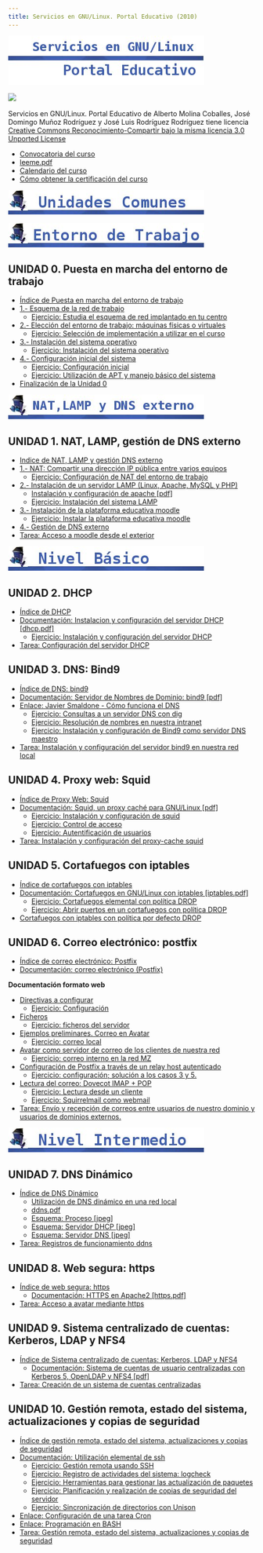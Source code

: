 ```yaml
---
title: Servicios en GNU/Linux. Portal Educativo (2010)
---
```

![](img/titulo.jpg)


[![](http://i.creativecommons.org/l/by-sa/3.0/88x31.png)](http://creativecommons.org/licenses/by-sa/3.0/)

Servicios en GNU/Linux. Portal Educativo de Alberto Molina Coballes, José Domingo Muñoz Rodríguez y José Luis Rodríguez Rodríguez tiene licencia [Creative Commons Reconocimiento-Compartir bajo la misma licencia 3.0 Unported License](http://creativecommons.org/licenses/by-sa/3.0/)

* [Convocatoria del curso](files/104132FC014_CURSO_LINUX.pdf)
* [leeme.pdf](files/leeme.pdf)
* [Calendario del curso](files/calendario.pdf)
* [Cómo obtener la certificación del curso](doc/Como_obtener_la_certificacion_del_curso.html)

![](img/comunes.jpg)

![](img/t0.jpg)


## UNIDAD 0. Puesta en marcha del entorno de trabajo

* [Índice de Puesta en marcha del entorno de trabajo](doc/Indice_de_Puesta_en_marcha_del_entorno_de_trabajo.html)
* [1.- Esquema de la red de trabajo](doc/Esquema_de_la_red_de_trabajo.html)
    * [Ejercicio: Estudia el esquema de red implantado en tu centro](doc/Ejercicio_Estudia_el_esquema_de_red_implantado_en_tu_centro.html)
* [2.- Elección del entorno de trabajo: máquinas físicas o virtuales](doc/Eleccion_del_entorno_de_trabajo_maquinas_fisicas_o_virtuales.html)
    * [Ejercicio: Selección de implementación a utilizar en el curso](doc/Ejercicio:Seleccion_de_implementacion_a_utilizar_en_el_curso.html)
* [3.- Instalación del sistema operativo](doc/Instalacion_del_sistema_operativo.html)
    * [Ejercicio: Instalación del sistema operativo](doc/Ejercicio_Instalacion_del_sistema_operativo.html)
* [4.- Configuración inicial del sistema](doc/Configuracion_inicial_del_sistema.html)
    * [Ejercicio: Configuración inicial](doc/Ejercicio_Configuracion_inicial.html)
     * [Ejercicio: Utilización de APT y manejo básico del sistema](doc/Ejercicio_Utilizacion_de_APT_y_manejo_basico_del_sistema.html)
* [Finalización de la Unidad 0](doc/Finalizacion_de_la_Unidad_0.html)

![](img/t1.jpg)

## UNIDAD 1. NAT, LAMP, gestión de DNS externo

* [Indice de NAT, LAMP y gestión DNS externo](doc/Indice_de_NAT,_LAMP_y_gestion_DNS_externo.html)
* [1.- NAT: Compartir una dirección IP pública entre varios equipos](doc/NAT_Compartir_una_direccion_IP_publica_entre_varios_equipos.html)
    * [Ejercicio: Configuración de NAT del entorno de trabajo](doc/Ejercicio_Configuracion_de_NAT_del_entorno_de_trabajo.html)
* [2.- Instalación de un servidor LAMP (Linux, Apache, MySQL y PHP)](doc/Instalacion_de_un_servidor_LAMP_Linux,_Apache,_MySQL_y_PHP.html)
    * [Instalación y configuración de apache [pdf]](files/apache.pdf)
    * [Ejercicio: Instalación del sistema LAMP](doc/Ejercicio_Instalacion_del_sistema_LAMP.html)
* [3.- Instalación de la plataforma educativa moodle](doc/Instalacion_de_la_plataforma_educativa_moodle.html)
    * [Ejercicio: Instalar la plataforma educativa moodle](doc/Ejercicio_Instalar_la_plataforma_educativa_moodle.html)
* [4.- Gestión de DNS externo](doc/Gestion_de_DNS_externo.html)
* [Tarea: Acceso a moodle desde el exterior](doc/Tarea_Acceso_a_moodle_desde_el_exterior.html)

![](img/basico.jpg)


## UNIDAD 2. DHCP

* [Índice de DHCP](doc/Indice_de_DHCP.html)
* [Documentación: Instalacion y configuración del servidor DHCP [dhcp.pdf]](files/dhcp.pdf)
    * [Ejercicio: Instalación y configuración del servidor DHCP](doc/Ejercicio:Instalacion_y_configuracion_del_servidor_DHCP.html)
* [Tarea: Configuración del servidor DHCP](doc/Tarea_Configuracion_del_servidor_DHCP.html)

## UNIDAD 3. DNS: Bind9

* [Índice de DNS: bind9](doc/Indice_de_DNS_bind9.html)
* [Documentación: Servidor de Nombres de Dominio: bind9 [pdf]](files/dns.pdf)
* [Enlace: Javier Smaldone - Cómo funciona el DNS](http://blog.smaldone.com.ar/2006/12/05/como-funciona-el-dns/)
    * [Ejercicio: Consultas a un servidor DNS con dig](doc/Ejercicio_Consultas_a_un_servidor_DNS_con_dig.html)
    * [Ejercicio: Resolución de nombres en nuestra intranet](doc/Ejercicio_Resolucion_de_nombres_en_nuestra_intranet.html)
    * [Ejercicio: Instalación y configuración de Bind9 como servidor DNS maestro](doc/Ejercicio_Instalacion_y_configuracion_de_Bind9_como_servidor_DNS_maestro.html)
* [Tarea: Instalación y configuración del servidor bind9 en nuestra red local](doc/Tarea_Instalacion_y_configuracion_del_servidor_bind9_en_nuestra_red_local.html)

## UNIDAD 4. Proxy web: Squid

* [Índice de Proxy Web: Squid](doc/Indice_de_Proxy_Web_Squid.html)
* [Documentación: Squid, un proxy caché para GNU/Linux [pdf]](files/squid.pdf)
    * [Ejercicio: Instalación y configuración de squid](doc/Ejercicio_Instalacion_y_configuracion_de_squid.html)
    * [Ejercicio: Control de acceso](doc/Ejercicio_Control_de_acceso.html)
    * [Ejercicio: Autentificación de usuarios](doc/Ejercicio_Autentificacion_de_usuarios.html)
* [Tarea: Instalación y configuración del proxy-cache squid](doc/Tarea_Instalacion_y_configuracion_del_proxy-cache_squid.html)

## UNIDAD 5. Cortafuegos con iptables 

* [Índice de cortafuegos con iptables](doc/Indice_de_cortafuegos_con_iptables.html)
* [Documentación: Cortafuegos en GNU/Linux con iptables [iptables.pdf]](files/iptables.pdf)
    * [Ejercicio: Cortafuegos elemental con política DROP](doc/Ejercicio_Cortafuegos_elemental_con_politica_DROP.html)
    * [Ejercicio: Abrir puertos en un cortafuegos con política DROP](doc/Ejercicio_Abrir_puertos_en_un_cortafuegos_con_politica_DROP.html)
* [Cortafuegos con iptables con política por defecto DROP](doc/Cortafuegos_con_iptables_con_politica_por_defecto_DROP.html)

## UNIDAD 6. Correo electrónico: postfix

* [Índice de correo electrónico: Postfix](doc/Indice_de_correo_electronico_Postfix.html)
* [Documentación: correo electrónico (Postfix)](files/correo-e.pdf)

**Documentación formato web**

* [Directivas a configurar](doc/Directivas_a_configurar.html)
    * [Ejercicio: Configuración](doc/Ejercicio_Configuracion.html)
* [Ficheros](doc/Ficheros.html)
    * [Ejercicio: ficheros del servidor](doc/Ejercicio_ficheros_del_servidor.html)
* [Ejemplos preliminares. Correo en Avatar](doc/Ejemplos_preliminares_Correo_en_Avatar.html)
    * [Ejercicio: correo local](doc/Ejercicio_correo_local.html)
* [Avatar como servidor de correo de los clientes de nuestra red](doc/Avatar_como_servidor_de_correo_de_los_clientes_de_nuestra_red.html)
    * [Ejercicio: correo interno en la red MZ](doc/Ejercicio_correo_interno_en_la_red_MZ.html)
* [Configuración de Postfix a través de un relay host autenticado](doc/Configuracion_de_Postfix_a_traves_de_un_relay_host_autenticado.html)
    * [Ejercicio: configuración; solución a los casos 3 y 5.](doc/Ejercicio_configuracion_solucion_a_los_casos_3_y_5.html)
* [Lectura del correo: Dovecot IMAP + POP](doc/Lectura_del_correo_Dovecot_IMAP_+_POP.html)
    * [Ejercicio: Lectura desde un cliente](doc/Ejercicio_Lectura_desde_un_cliente.html)
    * [Ejercicio: Squirrelmail como webmail](doc/Ejercicio_Squirrelmail_como_webmail.html)
* [Tarea: Envío y recepción de correos entre usuarios de nuestro dominio y usuarios de dominios externos.](doc/Tarea_Envio_y_recepcion_de_correos_entre_usuarios_de_nuestro_dominio_y_usuarios_de_dominios_externos.html)

![](img/intermedio.jpg)

##  UNIDAD 7. DNS Dinámico

* [Índice de DNS Dinámico](doc/Indice_de_DNS_Dinamico.html)
    * [Utilización de DNS dinámico en una red local](doc/Utilizacion_de_DNS_dinamico_en_una_red_local.html)
    * [ddns.pdf](files/ddns.pdf)
    * [Esquema: Proceso [jpeg]](files/EsquemaProceso.jpeg)
    * [Esquema: Servidor DHCP [jpeg]](files/EsquemaFicherosDHCP.jpeg)
    * [Esquema: Servidor DNS [jpeg]](files/EsquemaFicherosDNS.jpeg)
* [Tarea: Registros de funcionamiento ddns](doc/Tarea_Registros_de_funcionamiento_ddns.html)

## UNIDAD 8. Web segura: https

* [Índice de web segura: https](doc/Indice_de_web_segura_https.html)
    * [Documentación: HTTPS en Apache2 [https.pdf]](files/https.pdf)
* [Tarea: Acceso a avatar mediante https](doc/Tarea_Acceso_a_avatar_mediante_https.html)

## UNIDAD 9. Sistema centralizado de cuentas: Kerberos, LDAP y NFS4

* [Índice de Sistema centralizado de cuentas: Kerberos, LDAP y NFS4](doc/Indice_de_Sistema_centralizado_de_cuentas_Kerberos,_LDAP_y_NFS4.html)
    * [Documentación: Sistema de cuentas de usuario centralizadas con Kerberos 5, OpenLDAP y NFS4 [pdf]](files/krb_ldap.pdf)
* [Tarea: Creación de un sistema de cuentas centralizadas](doc/Tarea_Creacion_de_un_sistema_de_cuentas_centralizadas.html)

## UNIDAD 10. Gestión remota, estado del sistema, actualizaciones y copias de seguridad

* [Índice de gestión remota, estado del sistema, actualizaciones y copias de seguridad](doc/Indice_de_gestion_remota,_estado_del_sistema,_actualizaciones_y_copias_de_seguridad.html)
* [Documentación: Utilización elemental de ssh](files/ssh.pdf)
    * [Ejercicio: Gestión remota usando SSH](doc/Ejercicio_Gestion_remota_usando_SSH.html)
    * [Ejercicio: Registro de actividades del sistema: logcheck](doc/Ejercicio_Registro_de_actividades_del_sistema_logcheck.html)
    * [Ejercicio: Herramientas para gestionar las actualización de paquetes](doc/Ejercicio_Herramientas_para_gestionar_las_actualizacion_de_paquetes.html)
    * [Ejercicio: Planificación y realización de copias de seguridad del servidor](doc/Ejercicio_Planificacion_y_realizacion_de_copias_de_seguridad_del_servidor.html)
    * [Ejercicio: Sincronización de directorios con Unison](doc/Ejercicio_Sincronizacion_de_directorios_con_Unison.html)
* [Enlace: Configuración de una tarea Cron](http://www.redhat.com/docs/manuals/enterprise/RHEL-5-manual/es-ES/Deployment_Guide/s2-autotasks-cron-configuring.html)
* [Enlace: Programación en BASH](http://xinfo.sourceforge.net/documentos/bash-scripting/bash-script-2.0.html)
* [Tarea: Gestión remota, estado del sistema, actualizaciones y copias de seguridad](doc/Tarea_Gestion_remota,_estado_del_sistema,_actualizaciones_y_copias_de_seguridad.html)

